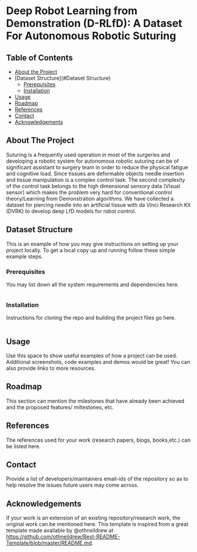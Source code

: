 # Deep Robot Learning from Demonstration (D-RLfD): A Dataset For Autonomous Robotic Suturing

<!-- TABLE OF CONTENTS -->
## Table of Contents

* [About the Project](#about-the-project)
* [Dataset Structure](#Dataset Structure)
  * [Prerequisites](#prerequisites)
  * [Installation](#installation)
* [Usage](#usage)
* [Roadmap](#roadmap)
* [References](#references)
* [Contact](#contact)
* [Acknowledgements](#acknowledgements)

## About The Project

Suturing is a frequently used operation in most of the surgeries and developing a robotic system for autonomous robotic suturing can be of significant assistant to surgery team in order to reduce the physical fatigue and cognitive load. Since tissues are deformable objects needle insertion and tissue manipulation is a complex control task. The second complexity of the control task belongs to the high dimensional sensory data (Visual sensor) which makes the problem very hard for conventional control theory/Learning from Demonstration algorithms. We have collected a dataset for piercing needle into an artificial tissue with da Vinci Research Kit (DVRK) to develop deep LfD models for robot control.


## Dataset Structure

This is an example of how you may give instructions on setting up your project locally.
To get a local copy up and running follow these simple example steps.

### Prerequisites

You may list down all the system requirements and dependencies here. 

```
```

### Installation

Instructions for cloning the repo and building the project files go here. 

```
```

## Usage

Use this space to show useful examples of how a project can be used. Additional screenshots, code examples and demos would be great! You can also provide links to more resources. 

## Roadmap

This section can mention the milestones that have already been achieved and the proposed features/ miltestones, etc. 

## References 

The references used for your work (research papers, blogs, books,etc.) can be listed here. 

## Contact 

Provide a list of developers/maintainers email-ids of the repository so as to help resolve the issues future users may come across.


## Acknowledgements

If your work is an extension of an existing repository/research work, the original work can be mentioned here. 
This template is inspired from a great template made available by @othneildrew at https://github.com/othneildrew/Best-README-Template/blob/master/README.md. 
